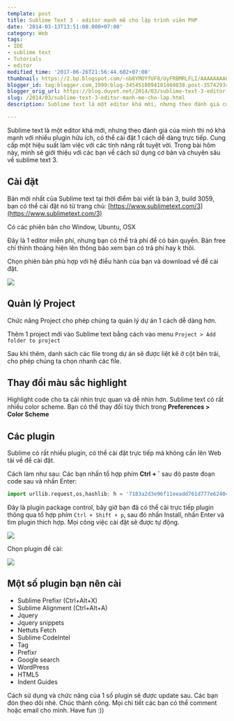 ```yaml
---
template: post
title: Sublime Text 3 - editor mạnh mẽ cho lập trình viên PHP
date: '2014-03-13T13:51:00.000+07:00'
category: Web
tags:
- IDE
- sublime text
- Tutorials
- editor
modified_time: '2017-06-26T21:56:44.602+07:00'
thumbnail: https://2.bp.blogspot.com/-nb8YMOYfUF8/UyFRBMRLFLI/AAAAAAAAGZo/Wd8TEIsnGsA/s1600/sublime.png
blogger_id: tag:blogger.com,1999:blog-3454518094181460838.post-3574293490283851806
blogger_orig_url: https://blog.duyet.net/2014/03/sublime-text-3-editor-manh-me-cho-lap.html
slug: /2014/03/sublime-text-3-editor-manh-me-cho-lap.html
description: Sublime text là một editor khá mới, nhưng theo đánh giá của mình thì nó khá mạnh với nhiều plugin hữu ích, có thể cài đặt 1 cách dễ dàng trực tiếp. Cung cấp một hiệu suất làm việc với các tính năng rất tuyệt vời. Trong bài hôm này, mình sẽ giới thiệu với các bạn về cách sử dụng cơ bản và chuyên sâu về sublime text 3.

---
```


Sublime text là một editor khá mới, nhưng theo đánh giá của mình thì nó khá mạnh với nhiều plugin hữu ích, có thể cài đặt 1 cách dễ dàng trực tiếp. Cung cấp một hiệu suất làm việc với các tính năng rất tuyệt vời. Trong bài hôm này, mình sẽ giới thiệu với các bạn về cách sử dụng cơ bản và chuyên sâu về sublime text 3.

## Cài đặt ##

Bản mới nhất của Sublime text tại thời điểm bài viết là bản 3, build 3059, bạn có thể cài đặt nó từ trang chủ: [https://www.sublimetext.com/3](https://www.sublimetext.com/3)

Có các phiên bản cho Window, Ubuntu, OSX

Đây là 1 editor miễn phí, nhưng bạn có thể trả phí để có bản quyền. Bản free chỉ thỉnh thoảng hiện lên thông báo xem bạn có trả phí hay k thôi.

Chọn phiên bản phù hợp với hệ điều hành của bạn và download về để cài đặt.

[![](https://2.bp.blogspot.com/-nb8YMOYfUF8/UyFRBMRLFLI/AAAAAAAAGZo/Wd8TEIsnGsA/s1600/sublime.png)](https://2.bp.blogspot.com/-nb8YMOYfUF8/UyFRBMRLFLI/AAAAAAAAGZo/Wd8TEIsnGsA/s1600/sublime.png)

## Quản lý Project ##

Chức năng Project cho phép chúng ta quản lý dự án 1 cách dễ dàng hơn. 

Thêm 1 project mới vào Sublime text bằng cách vào menu `Project > Add folder to project`

Sau khi thêm, danh sách các file trong dự án sẽ được liệt kê ở cột bên trái, cho phép chúng ta chọn nhanh các file.

## Thay đổi màu sắc highlight ##

Highlight code cho ta cái nhìn trực quan và dễ nhìn hơn. Sublime text có rất nhiều color scheme. Bạn có thể thay đổi tùy thích trong **Preferences > Color Scheme**

## Các plugin ##

Sublime có rất nhiều plugin, có thể cài đặt trực tiếp mà không cần lên Web tải về để cài đặt.

Cách làm như sau: Các bạn nhấn tổ hợp phím **Ctrl + `** sau đó paste đoạn code sau và nhấn Enter:

```python
import urllib.request,os,hashlib; h = '7183a2d3e96f11eeadd761d777e62404' + 'e330c659d4bb41d3bdf022e94cab3cd0'; pf = 'Package Control.sublime-package'; ipp = sublime.installed_packages_path(); urllib.request.install_opener( urllib.request.build_opener( urllib.request.ProxyHandler()) ); by = urllib.request.urlopen( 'https://sublime.wbond.net/' + pf.replace(' ', '%20')).read(); dh = hashlib.sha256(by).hexdigest(); print('Error validating download (got %s instead of %s), please try manual install' % (dh, h)) if dh != h else open(os.path.join( ipp, pf), 'wb' ).write(by)
```

Đây là plugin package control, bây giờ bạn đã có thể cài trực tiếp plugin thông qua tổ hợp phím `Ctrl + Shift + p`, sau đó nhấn Install, nhấn Enter và tìm plugin thích hợp. Mọi công việc cài đặt sẽ được tự động. 

![](https://2.bp.blogspot.com/-SBusZhYQKHM/UyFUXmDG7nI/AAAAAAAAGZ0/2rk_PLVdluo/s1600/sublime2.png)

Chọn plugin để cài:

![](https://4.bp.blogspot.com/-a2Pbc1R-OVQ/UyFUqPhtvFI/AAAAAAAAGZ8/5IqYBWfXSRE/s1600/sublime3.png)

## Một số plugin bạn nên cài ##

- Sublime Prefixr (Ctrl+Alt+X)
- Sublime Alignment (Ctrl+Alt+A)
- Jquery
- Jquery snippets
- Nettuts Fetch
- Sublime CodeIntel
- Tag
- Prefixr
- Google search
- WordPress
- HTML5
- Indent Guides

Cách sử dụng và chức năng của 1 số plugin sẽ được update sau. Các bạn đón theo dõi nhé. Chúc thành công. Mọi chi tiết các bạn có thể comment hoặc email cho mình. Have fun :))
